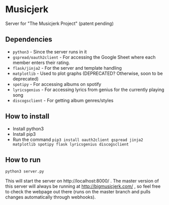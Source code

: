# Musicjerk

Server for "The Musicjerk Project" (patent pending)

## Dependencies

* ```python3``` - Since the server runs in it
* ```gspread/oauth2client``` - For accessing the Google Sheet where each member enters their rating.
* ```flask/jinja2``` - For the server and template handling
* ```matplotlib``` - Used to plot graphs (DEPRECATED? Otherwise, soon to be deprecated)
* ```spotipy``` - For accessing albums on spotify
* ```lyricsgenius``` - For accessing lyrics from genius for the currently playing song
* ```discogsclient``` - For getting album genres/styles

## How to install
* Install python3
* Install pip3
* Run the command ```pip3 install oauth2client gspread jinja2 matplotlib spotipy flask lyricsgenius discogsclient```

## How to run
```python3 server.py```

This will start the server on http://localhost:8000/ .
The master version of this server will always be running at http://bigmusicjerk.com/ , so feel free to check the 
webpage out there (runs on the master branch and pulls changes automatically through webhooks).
